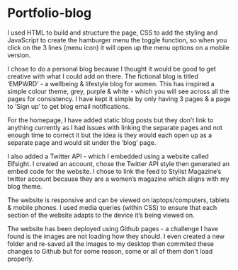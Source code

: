 # Portfolio-blog
I used HTML to build and structure the page, CSS to add the styling and JavaScript to create the hamburger menu the toggle function, so when you click on the 3 lines (menu icon) it will open up the menu options on a mobile version.

I chose to do a personal blog because I thought it would be good to get creative with what I could add on there. The fictional blog is titled ‘EMPWRD’ - a wellbeing & lifestyle blog for women. This has inspired a simple colour theme, grey, purple & white - which you will see across all the pages for consistency. I have kept it simple by only having 3 pages & a page to ‘Sign up’ to get blog email notifications.

For the homepage, I have added static blog posts but they don’t link to anything currently as I had issues with linking the separate pages and not enough time to correct it but the idea is they would each open up as a separate page and would sit under the ‘blog’ page.

I also added a Twitter API - which I embedded using a website called Elfsight. I created an account, chose the Twitter API style then generated an embed code for the website. I chose to link the feed to Stylist Magazine’s twitter account because they are a women’s magazine which aligns with my blog theme.

The website is responsive and can be viewed on laptops/computers, tablets & mobile phones. I used media queries (within CSS) to ensure that each section of the website adapts to the device it’s being viewed on.

The website has been deployed using Github pages - a challenge I have found is the images are not loading how they should. I even created a new folder and re-saved all the images to my desktop then commited these changes to Github but for some reason, some or all of them don't load properly. 
